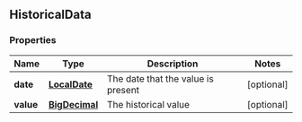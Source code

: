 
## HistoricalData

### Properties
Name | Type | Description | Notes
------------ | ------------- | ------------- | -------------
**date** | [**LocalDate**](LocalDate.md) | The date that the value is present |  [optional]
**value** | [**BigDecimal**](BigDecimal.md) | The historical value |  [optional]



